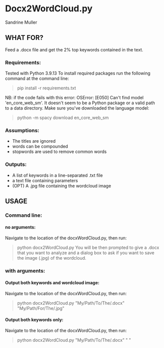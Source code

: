 # Docx2WordCloud.py
Sandrine Muller

## WHAT FOR?
Feed a .docx file and get the 2% top keywords contained in the text. 

### Requirements:
Tested with Python 3.9.13
To install required packages run the following command at the command line:
> pip install -r requirements.txt

NB: if the code fails with this error:
OSError: [E050] Can't find model 'en_core_web_sm'. It doesn't seem to be a Python package or a valid path to a data directory.
Make sure you've downloaded the language model:
> python -m spacy download en_core_web_sm

### Assumptions:
- The titles are ignored
- words can be compounded
- stopwords are used to remove common words

### Outputs:
- A list of keywords in a line-separated .txt file
- a text file containing parameters
- (OPT) A .jpg file containing the wordcloud image

## USAGE
### Command line:
#### no arguments:
Navigate to the location of the docxWordCloud.py, then run:
> python docx2WordCloud.py
You will be then prompted to give a .docx that you want to analyze and a dialog box to ask if you want to save the image (.jpg) of the wordcloud.

### with arguments:
#### Output both keywords and wordcloud image:
Navigate to the location of the docxWordCloud.py, then run:
> python docx2WordCloud.py "My/Path/To/The/.docx" "My/Path/For/The/.jpg"

#### Output both keywords only:
Navigate to the location of the docxWordCloud.py, then run:
> python docx2WordCloud.py "My/Path/To/The/.docx" " "

